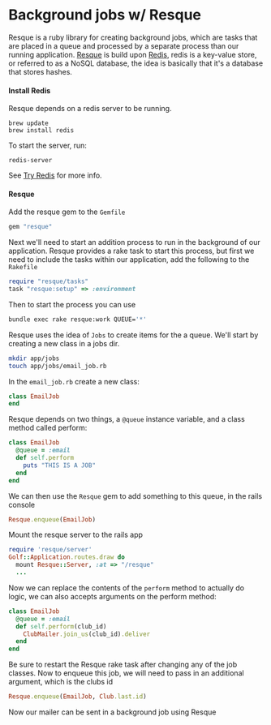 # Background jobs w/ Resque

Resque is a ruby library for creating background jobs, which are tasks that are placed in a queue and processed by a separate process than our running application. [Resque](https://github.com/resque/resque) is build upon [Redis](http://redis.io), redis is a key-value store, or referred to as a NoSQL database, the idea is basically that it's a database that stores hashes.

#### Install Redis

Resque depends on a redis server to be running.

```
brew update
brew install redis
```

To start the server, run:
```
redis-server
```

See [Try Redis](http://try.redis.io) for more info.


#### Resque

Add the resque gem to the `Gemfile`

```ruby
gem "resque"
```

Next we'll need to start an addition process to run in the background of our application. Resque provides a rake task to start this process, but first we need to include the tasks within our application, add the following to the `Rakefile`

```ruby
require "resque/tasks"
task "resque:setup" => :environment
```

Then to start the process you can use

```bash
bundle exec rake resque:work QUEUE='*'
```

Resque uses the idea of `Jobs` to create items for the a queue. We'll start by creating a new class in a jobs dir.

```bash
mkdir app/jobs
touch app/jobs/email_job.rb
```
In the `email_job.rb` create a new class:
```ruby
class EmailJob
end
```
Resque depends on two things, a `@queue` instance variable, and a class method called perform:

```ruby
class EmailJob
  @queue = :email
  def self.perform
    puts "THIS IS A JOB"
  end
end
```
We can then use the `Resque` gem to add something to this queue, in the rails console

```ruby
Resque.enqueue(EmailJob)
```

Mount the resque server to the rails app
```ruby
require 'resque/server'
Golf::Application.routes.draw do
  mount Resque::Server, :at => "/resque"
  ...
```

Now we can replace the contents of the `perform` method to actually do logic, we can also accepts arguments on the perform method:

```ruby
class EmailJob
  @queue = :email
  def self.perform(club_id)
    ClubMailer.join_us(club_id).deliver
  end
end
```

Be sure to restart the Resque rake task after changing any of the job classes. Now to enqueue this job, we will need to pass in an additional argument, which is the clubs id
```ruby
Resque.enqueue(EmailJob, Club.last.id)
```
Now our mailer can be sent in a background job using Resque
